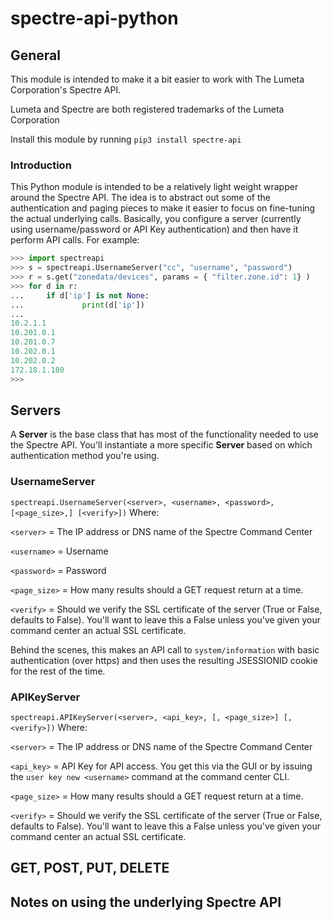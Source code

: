 # spectre-api-python

## General
This module is intended to make it a bit easier to work with
The Lumeta Corporation's Spectre API.

Lumeta and Spectre are both registered trademarks of the Lumeta Corporation

Install this module by running `pip3 install spectre-api`

### Introduction
This Python module is intended to be a relatively light weight wrapper around the Spectre API.
The idea is to abstract out some of the authentication and paging pieces to make it easier to
focus on fine-tuning the actual underlying calls.  Basically, you configure a server
(currently using username/password or API Key authentication) and then have it perform API calls.
For example:
```python
>>> import spectreapi
>>> s = spectreapi.UsernameServer("cc", "username", "password")
>>> r = s.get("zonedata/devices", params = { "filter.zone.id": 1} )
>>> for d in r:
...     if d['ip'] is not None:
...             print(d['ip'])
...
10.2.1.1
10.201.0.1
10.201.0.7
10.202.0.1
10.202.0.2
172.18.1.180
>>>
```

## Servers
A **Server** is the base class that has most of the functionality
needed to use the Spectre API.  You'll instantiate a more specific
**Server** based on which authentication method you're using.

### UsernameServer
`spectreapi.UsernameServer(<server>, <username>, <password>, [<page_size>,] [<verify>])`
Where:

`<server>` = The IP address or DNS name of the Spectre Command Center 

`<username>` = Username

`<password>` = Password 

`<page_size>` = How many results should a GET request return at a time.

`<verify>` = Should we verify the SSL certificate of the server (True or False, defaults to False).  You'll want to leave this a False unless you've given your command center an actual SSL certificate.



Behind the scenes, this makes an API call to `system/information` with basic authentication
(over https) and then uses the resulting JSESSIONID cookie for the rest of the time.

### APIKeyServer
`spectreapi.APIKeyServer(<server>, <api_key>, [, <page_size>] [, <verify>])`
Where:

`<server>` = The IP address or DNS name of the Spectre Command Center 

`<api_key>` = API Key for API access.  You get this via the GUI or by issuing the
`user key new <username>` command at the command center CLI.

`<page_size>` = How many results should a GET request return at a time.

`<verify>` = Should we verify the SSL certificate of the server (True or False, defaults to False).  You'll want to leave this a False unless you've given your command center an actual SSL certificate.



## GET, POST, PUT, DELETE

## Notes on using the underlying Spectre API

